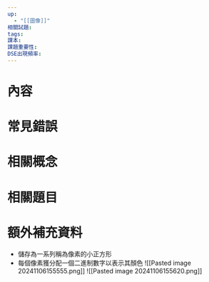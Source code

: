 ```yaml
---
up:
  - "[[圖像]]"
相關試題: 
tags: 
課本: 
課題重要性: 
DSE出現頻率:
---
```

# 內容
# 常見錯誤
# 相關概念

# 相關題目
# 額外補充資料
- 儲存為一系列稱為像素的小正方形
- 每個像素獲分配一個二進制數字以表示其顏色
![[Pasted image 20241106155555.png]]
![[Pasted image 20241106155620.png]]
